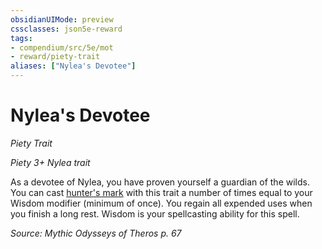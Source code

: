 ```yaml
---
obsidianUIMode: preview
cssclasses: json5e-reward
tags:
- compendium/src/5e/mot
- reward/piety-trait
aliases: ["Nylea's Devotee"]
---
```

# Nylea's Devotee
*Piety Trait*  

*Piety 3+ Nylea trait*

As a devotee of Nylea, you have proven yourself a guardian of the wilds. You can cast [hunter's mark](/Systems/5e/spells/hunters-mark.md) with this trait a number of times equal to your Wisdom modifier (minimum of once). You regain all expended uses when you finish a long rest. Wisdom is your spellcasting ability for this spell.

*Source: Mythic Odysseys of Theros p. 67*